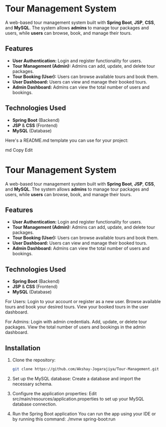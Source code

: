 # Tour Management System  

A web-based tour management system built with **Spring Boot**, **JSP**, **CSS**, and **MySQL**. The system allows **admins** to manage tour packages and users, while **users** can browse, book, and manage their tours.

## Features  
- **User Authentication:** Login and register functionality for users.  
- **Tour Management (Admin):** Admins can add, update, and delete tour packages.  
- **Tour Booking (User):** Users can browse available tours and book them.  
- **User Dashboard:** Users can view and manage their booked tours.  
- **Admin Dashboard:** Admins can view the total number of users and bookings.  

## Technologies Used  
- **Spring Boot** (Backend)  
- **JSP** & **CSS** (Frontend)  
- **MySQL** (Database)  


Here's a README.md template you can use for your project:

md
Copy
Edit
# Tour Management System  

A web-based tour management system built with **Spring Boot**, **JSP**, **CSS**, and **MySQL**. The system allows **admins** to manage tour packages and users, while **users** can browse, book, and manage their tours.

## Features  
- **User Authentication:** Login and register functionality for users.  
- **Tour Management (Admin):** Admins can add, update, and delete tour packages.  
- **Tour Booking (User):** Users can browse available tours and book them.  
- **User Dashboard:** Users can view and manage their booked tours.  
- **Admin Dashboard:** Admins can view the total number of users and bookings.  

## Technologies Used  
- **Spring Boot** (Backend)  
- **JSP** & **CSS** (Frontend)  
- **MySQL** (Database)  

For Users:
    Login to your account or register as a new user.
    Browse available tours and book your desired tours.
    View your booked tours in the user dashboard.
    
For Admins:
    Login with admin credentials.
    Add, update, or delete tour packages.
    View the total number of users and bookings in the admin dashboard.

## Installation  

1. Clone the repository:
   ```bash
   git clone https://github.com/Akshay-Jogarajiya/Tour-Management.git

2. Set up the MySQL database:
    Create a database and import the necessary schema.
   
4. Configure the application properties:
    Edit src/main/resources/application.properties to set up your MySQL database connection.

5. Run the Spring Boot application
   You can run the app using your IDE or by running this command:
   ./mvnw spring-boot:run

   

